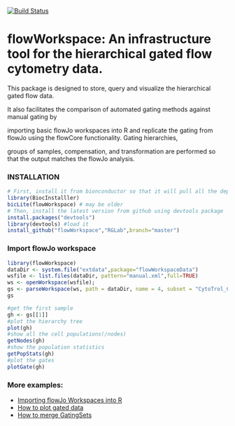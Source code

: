 [![Build Status](https://travis-ci.org/RGLab/flowWorkspace.png?branch=trunk)](https://travis-ci.org/RGLab/flowWorkspace)

# flowWorkspace: An infrastructure tool for the hierarchical gated flow cytometry data.     

This package is designed to store, query and visualize the hierarchical gated flow data.

It also facilitates the comparison of automated gating methods against manual gating by 

importing basic flowJo workspaces into R and replicate the gating from flowJo using the flowCore functionality. Gating hierarchies,

groups of samples, compensation, and transformation are performed so that the output matches the flowJo analysis.

### INSTALLATION

```r
# First, install it from bionconductor so that it will pull all the dependent packages automatically
library(BiocInstalller)
bicLite(flowWorkspace) # may be older
# Then, install the latest version from github using devtools package 
install.packages("devtools") 
library(devtools) #load it
install_github("flowWorkspace","RGLab",branch="master")

```

### Import flowJo workspace

```r
library(flowWorkspace)
dataDir <- system.file("extdata",package="flowWorkspaceData")
wsfile <- list.files(dataDir, pattern="manual.xml",full=TRUE)
ws <- openWorkspace(wsfile);
gs <- parseWorkspace(ws, path = dataDir, name = 4, subset = "CytoTrol_CytoTrol_1.fcs")
gs

#get the first sample
gh <- gs[[1]]
#plot the hierarchy tree
plot(gh)
#show all the cell populations(/nodes)
getNodes(gh)
#show the population statistics
getPopStats(gh)
#plot the gates
plotGate(gh) 

```
### More examples:
* [Importing flowJo Workspaces into R](http://bioconductor.org/packages/3.0/bioc/vignettes/flowWorkspace/inst/doc/flowWorkspace.pdf)
* [How to plot gated data](http://bioconductor.org/packages/3.0/bioc/vignettes/flowWorkspace/inst/doc/plotGate.html)
* [How to merge GatingSets](http://bioconductor.org/packages/3.0/bioc/vignettes/flowWorkspace/inst/doc/HowToMergeGatingSet.html)